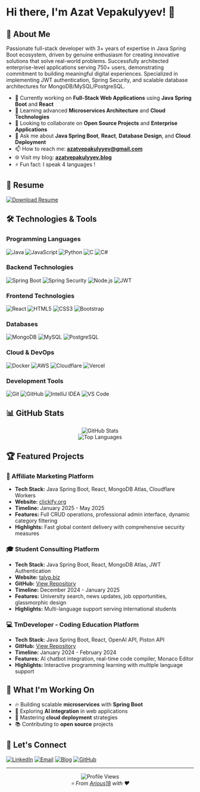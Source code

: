 # Hi there, I'm Azat Vepakulyyev! 👋

## 🚀 About Me

Passionate full-stack developer with 3+ years of expertise in Java Spring Boot ecosystem, driven by genuine enthusiasm for creating innovative solutions that solve real-world problems. Successfully architected enterprise-level applications serving 750+ users, demonstrating commitment to building meaningful digital experiences. Specialized in implementing JWT authentication, Spring Security, and scalable database architectures for MongoDB/MySQL/PostgreSQL.

- 🔭 Currently working on **Full-Stack Web Applications** using **Java Spring Boot** and **React**
- 🌱 Learning advanced **Microservices Architecture** and **Cloud Technologies**
- 👯 Looking to collaborate on **Open Source Projects** and **Enterprise Applications**
- 💬 Ask me about **Java Spring Boot**, **React**, **Database Design**, and **Cloud Deployment**
- 📫 How to reach me: **azatvepakulyyev@gmail.com**
- 🌐 Visit my blog: **[azatvepakulyyev.blog](https://www.azatvepakulyyev.blog)**
- ⚡ Fun fact: I speak 4 languages !

## 📄 Resume

[![Download Resume](https://img.shields.io/badge/Download-Resume-brightgreen?style=for-the-badge&logo=adobe-acrobat-reader&logoColor=white)](https://github.com/Arious18/Arious18/raw/main/Azat_Vepakulyyev_Cv.pdf)

## 🛠️ Technologies & Tools

### Programming Languages
![Java](https://img.shields.io/badge/Java-ED8B00?style=for-the-badge&logo=openjdk&logoColor=white)
![JavaScript](https://img.shields.io/badge/JavaScript-F7DF1E?style=for-the-badge&logo=javascript&logoColor=black)
![Python](https://img.shields.io/badge/Python-3776AB?style=for-the-badge&logo=python&logoColor=white)
![C](https://img.shields.io/badge/C-00599C?style=for-the-badge&logo=c&logoColor=white)
![C#](https://img.shields.io/badge/C%23-239120?style=for-the-badge&logo=c-sharp&logoColor=white)

### Backend Technologies
![Spring Boot](https://img.shields.io/badge/Spring_Boot-6DB33F?style=for-the-badge&logo=spring-boot&logoColor=white)
![Spring Security](https://img.shields.io/badge/Spring_Security-6DB33F?style=for-the-badge&logo=spring-security&logoColor=white)
![Node.js](https://img.shields.io/badge/Node.js-339933?style=for-the-badge&logo=nodedotjs&logoColor=white)
![JWT](https://img.shields.io/badge/JWT-000000?style=for-the-badge&logo=jsonwebtokens&logoColor=white)

### Frontend Technologies
![React](https://img.shields.io/badge/React-61DAFB?style=for-the-badge&logo=react&logoColor=black)
![HTML5](https://img.shields.io/badge/HTML5-E34F26?style=for-the-badge&logo=html5&logoColor=white)
![CSS3](https://img.shields.io/badge/CSS3-1572B6?style=for-the-badge&logo=css3&logoColor=white)
![Bootstrap](https://img.shields.io/badge/Bootstrap-7952B3?style=for-the-badge&logo=bootstrap&logoColor=white)

### Databases
![MongoDB](https://img.shields.io/badge/MongoDB-47A248?style=for-the-badge&logo=mongodb&logoColor=white)
![MySQL](https://img.shields.io/badge/MySQL-4479A1?style=for-the-badge&logo=mysql&logoColor=white)
![PostgreSQL](https://img.shields.io/badge/PostgreSQL-336791?style=for-the-badge&logo=postgresql&logoColor=white)

### Cloud & DevOps
![Docker](https://img.shields.io/badge/Docker-2496ED?style=for-the-badge&logo=docker&logoColor=white)
![AWS](https://img.shields.io/badge/AWS-232F3E?style=for-the-badge&logo=amazonaws&logoColor=white)
![Cloudflare](https://img.shields.io/badge/Cloudflare-F38020?style=for-the-badge&logo=cloudflare&logoColor=white)
![Vercel](https://img.shields.io/badge/Vercel-000000?style=for-the-badge&logo=vercel&logoColor=white)

### Development Tools
![Git](https://img.shields.io/badge/Git-F05032?style=for-the-badge&logo=git&logoColor=white)
![GitHub](https://img.shields.io/badge/GitHub-181717?style=for-the-badge&logo=github&logoColor=white)
![IntelliJ IDEA](https://img.shields.io/badge/IntelliJ_IDEA-000000?style=for-the-badge&logo=intellij-idea&logoColor=white)
![VS Code](https://img.shields.io/badge/VS_Code-007ACC?style=for-the-badge&logo=visual-studio-code&logoColor=white)

## 📊 GitHub Stats

<div align="center">
  <img src="https://github-readme-stats.vercel.app/api?username=Arious18&show_icons=true&theme=radical" alt="GitHub Stats" />
</div>

<div align="center">
  <img src="https://github-readme-stats.vercel.app/api/top-langs/?username=Arious18&layout=compact&theme=radical" alt="Top Languages" />
</div>



## 🏆 Featured Projects

### 🛒 Affiliate Marketing Platform
- **Tech Stack:** Java Spring Boot, React, MongoDB Atlas, Cloudflare Workers
- **Website:** [clickify.org](https://clickify.org)
- **Timeline:** January 2025 - May 2025
- **Features:** Full CRUD operations, professional admin interface, dynamic category filtering
- **Highlights:** Fast global content delivery with comprehensive security measures

### 🎓 Student Consulting Platform
- **Tech Stack:** Java Spring Boot, React, MongoDB Atlas, JWT Authentication
- **Website:** [talyp.biz](https://talyp.biz)
- **GitHub:** [View Repository](https://github.com/Arious18/Full-Stack-Spring-Boot-My-Student-Consultancy)
- **Timeline:** December 2024 - January 2025
- **Features:** University search, news updates, job opportunities, glassmorphic design
- **Highlights:** Multi-language support serving international students

### 💻 TmDeveloper - Coding Education Platform
- **Tech Stack:** Java Spring Boot, React, OpenAI API, Piston API
- **GitHub:** [View Repository](https://github.com/Arious18/TmDeveloper)
- **Timeline:** January 2024 - February 2024
- **Features:** AI chatbot integration, real-time code compiler, Monaco Editor
- **Highlights:** Interactive programming learning with multiple language support

## 🎯 What I'm Working On

- 🔥 Building scalable **microservices** with **Spring Boot**
- 🌟 Exploring **AI integration** in web applications
- 🚀 Mastering **cloud deployment** strategies
- 📚 Contributing to **open source** projects

## 🤝 Let's Connect

[![LinkedIn](https://img.shields.io/badge/LinkedIn-0077B5?style=for-the-badge&logo=linkedin&logoColor=white)](https://linkedin.com/in/azat-vepakulyyev)
[![Email](https://img.shields.io/badge/Email-D14836?style=for-the-badge&logo=gmail&logoColor=white)](mailto:azatvepakulyyev@gmail.com)
[![Blog](https://img.shields.io/badge/Blog-FF5722?style=for-the-badge&logo=blogger&logoColor=white)](https://www.azatvepakulyyev.blog)
[![GitHub](https://img.shields.io/badge/GitHub-181717?style=for-the-badge&logo=github&logoColor=white)](https://github.com/Arious18)

---

<div align="center">
  <img src="https://komarev.com/ghpvc/?username=Arious18&color=brightgreen" alt="Profile Views" />
</div>

<div align="center">
  <i>⭐️ From <a href="https://github.com/Arious18">Arious18</a> with ❤️</i>
</div>
